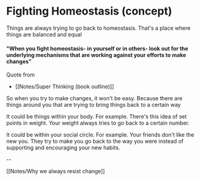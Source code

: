 # Fighting Homeostasis (concept)

Things are always trying to go back to homeostasis.
That's a place where things are balanced and equal


#### "When you fight homeostasis- in yourself or in others- look out for the underlying mechanisms that are working against your efforts to make changes"
Quote from
- [[Notes/Super Thinking (book outline)]]

So when you try to make changes, it won't be easy. Because there are things around you that are trying to bring things back to a certain way

It could be things within your body. For example. There's this idea of set points in weight. Your weight always tries to go back to a certain number.

It could be within your social circle. For example. Your friends don't like the new you. They try to make you go back to the way you were instead of supporting and encouraging your new habits.

-- 

[[Notes/Why we always resist change]]
